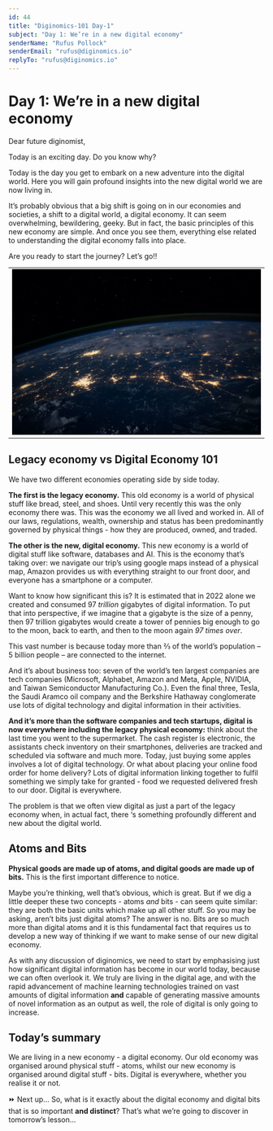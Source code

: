 ```yaml
---
id: 44
title: "Diginomics-101 Day-1"
subject: "Day 1: We’re in a new digital economy"
senderName: "Rufus Pollock"
senderEmail: "rufus@diginomics.io"
replyTo: "rufus@diginomics.io"
---
```


# **Day 1: We’re in a new digital economy**

Dear future diginomist,

Today is an exciting day. Do you know why? 

Today is the day you get to embark on a new adventure into the digital world. Here you will gain profound insights into the new digital world we are now living in. 

It’s probably obvious that a big shift is going on in our economies and societies, a shift to a digital world, a digital economy. It can seem overwhelming, bewildering, geeky. But in fact, the basic principles of this new economy are simple. And once you see them, everything else related to understanding the digital economy falls into place.

Are you ready to start the journey? Let’s go!!

<table width="100%">
  <tr><td><img src="https://github.com/life-itself/diginomics/blob/main/brevo-assets/day-1-digital-world.jpeg?raw=true" width="100%" /></td></tr>
</table>

## Legacy economy vs Digital Economy 101

We have two different economies operating side by side today.

**The first is the legacy economy.** This old economy is a world of physical stuff like bread, steel, and shoes. Until very recently this was the only economy there was. This was the economy we all lived and worked in. All of our laws, regulations, wealth, ownership and status has been predominantly governed by physical things - how they are produced, owned, and traded. 

**The other is the new, digital economy.** This new economy is a world of digital stuff like software, databases and AI. This is the economy that’s taking over: we navigate our trip’s using google maps instead of a physical map, Amazon provides us with everything straight to our front door, and everyone has a smartphone or a computer.

Want to know how significant this is? It is estimated that in 2022 alone we created and consumed 97 _trillion_ gigabytes of digital information. To put that into perspective, if we imagine that a gigabyte is the size of a penny, then 97 trillion gigabytes would create a tower of pennies big enough to go to the moon, back to earth, and then to the moon again _97 times over_.

This vast number is because today more than ⅔ of the world’s population – 5 billion people – are connected to the internet.

And it’s about business too: seven of the world’s ten largest companies are tech companies (Microsoft, Alphabet, Amazon and Meta, Apple, NVIDIA, and Taiwan Semiconductor Manufacturing Co.). Even the final three, Tesla, the Saudi Aramco oil company and the Berkshire Hathaway conglomerate use lots of digital technology and digital information in their activities.

**And it’s more than the software companies and tech startups, digital is now everywhere including the legacy physical economy:** think about the last time you went to the supermarket. The cash register is electronic, the assistants check inventory on their smartphones, deliveries are tracked and scheduled via software and much more. Today, just buying some apples involves a lot of digital technology. Or what about placing your online food order for home delivery? Lots of digital information linking together to fulfil something we simply take for granted - food we requested delivered fresh to our door. Digital is everywhere. 

The problem is that we often view digital as just a part of the legacy economy when, in actual fact, there ‘s something profoundly different and new about the digital world.


## Atoms and Bits

**Physical goods are made up of atoms, and digital goods are made up of bits.** This is the first important difference to notice.

Maybe you’re thinking, well that’s obvious, which is great. But if we dig a little deeper these two concepts - atoms _and_ bits - can seem quite similar: they are both the basic units which make up all other stuff. So you may be asking, aren’t bits just digital atoms? The answer is no. Bits are so much more than digital atoms and it is this fundamental fact that requires us to develop a new way of thinking if we want to make sense of our new digital economy.

As with any discussion of diginomics, we need to start by emphasising just how significant digital information has become in our world today, because we can often overlook it. We truly are living in the digital age, and with the rapid advancement of machine learning technologies trained on vast amounts of digital information **and** capable of generating massive amounts of novel information as an output as well, the role of digital is only going to increase.


## Today’s summary

We are living in a new economy - a digital economy. Our old economy was organised around physical stuff - atoms, whilst our new economy is organised around digital stuff - bits. Digital is everywhere, whether you realise it or not.


⏩ Next up… So, what is it exactly about the digital economy and digital bits that is so important **and distinct**? That’s what we’re going to discover in tomorrow’s lesson…
